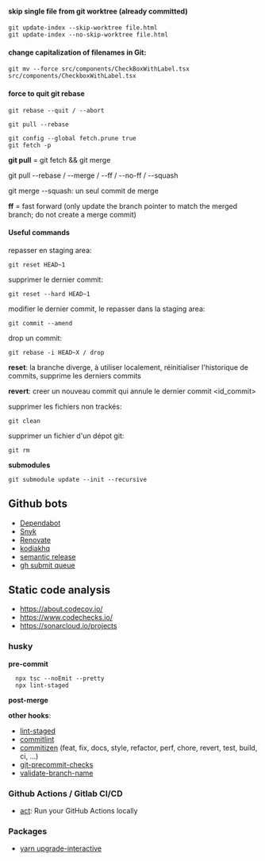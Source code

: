 #### skip single file from git worktree (already committed)
```
git update-index --skip-worktree file.html
git update-index --no-skip-worktree file.html
```

#### change capitalization of filenames in Git:
```
git mv --force src/components/CheckBoxWithLabel.tsx src/components/CheckboxWithLabel.tsx
```

#### force to quit git rebase
```
git rebase --quit / --abort
```

```
git pull --rebase
```

```
git config --global fetch.prune true
git fetch -p
```

**git pull** = git fetch && git merge

git pull --rebase / --merge / --ff / --no-ff / --squash

git merge --squash: un seul commit de merge

**ff** = fast forward (only update the branch pointer to match the merged branch; do not create a merge commit)

#### Useful commands

repasser en staging area:
```
git reset HEAD~1
```
supprimer le dernier commit:
```
git reset --hard HEAD~1
```
modifier le dernier commit, le repasser dans la staging area:
```
git commit --amend
```
drop un commit:
```
git rebase -i HEAD~X / drop
```

**reset**: la branche diverge, à utiliser localement, réinitialiser l'historique de commits, supprime les derniers commits

**revert**: creer un nouveau commit qui annule le dernier commit <id_commit>

supprimer les fichiers non trackés:
```
git clean
```
supprimer un fichier d'un dépot git:
```
git rm
```

**submodules**

```
git submodule update --init --recursive
```

## Github bots

- [Dependabot](https://github.com/dependabot)
- [Snyk](https://snyk.io/)
- [Renovate](https://github.com/renovatebot/renovate)
- [kodiakhq](https://kodiakhq.com/)
- [semantic release](https://github.com/semantic-release/semantic-release)
- [gh submit queue](https://github.com/cirruslabs/gh-submit-queue)

## Static code analysis

- https://about.codecov.io/
- https://www.codechecks.io/
- https://sonarcloud.io/projects

### husky

**pre-commit**
```
  npx tsc --noEmit --pretty
  npx lint-staged
```

**post-merge**

**other hooks**:

- [lint-staged](https://github.com/okonet/lint-staged)
- [commitlint](https://github.com/conventional-changelog/commitlint)
- [commitizen](https://github.com/commitizen-tools/commitizen) (feat, fix, docs, style, refactor, perf, chore, revert, test, build, ci, ...)
- [git-precommit-checks](https://github.com/mbrehin/git-precommit-checks)
- [validate-branch-name](https://github.com/JsonMa/validate-branch-name)

### Github Actions / Gitlab CI/CD

- [act](https://github.com/nektos/act): Run your GitHub Actions locally

### Packages

- [yarn upgrade-interactive](https://classic.yarnpkg.com/lang/en/docs/cli/upgrade-interactive/)
